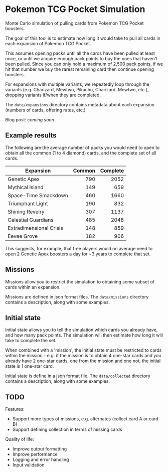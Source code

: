 # Pokemon TCG Pocket Simulation

Monte Carlo simulation of pulling cards from Pokemon TCG Pocket boosters.

The goal of this tool is to estimate how long it would take to pull all cards in each expansion of Pokemon TCG Pocket.

This assumes opening packs until all the cards have been pulled at least once, or until we acquire enough pack points to buy the ones that haven't been pulled.
Since you can only hold a maximum of 2,500 pack points, if we hit that number we buy the rarest remaining card then continue opening boosters.

For expansions with multiple variants, we repeatedly loop through the variants (e.g. Charizard, Mewtwo, Pikachu, Charizard, Mewtwo, etc.),
dropping variants if/when they are completed.

The `data/expansions` directory contains metadata about each expansion (numbers of cards, offering rates, etc.)

Blog post: _coming soon_

## Example results

The following are the average number of packs you would need to open to obtain all the common (1 to 4 diamond) cards, and the complete set of all cards.

| Expansion               | Common | Complete |
| ----------------------- | -----: | -------: |
| Genetic Apex            |    790 |     2052 |
| Mythical Island         |    149 |      659 |
| Space-Time Smackdown    |    460 |     1660 |
| Triumphant Light        |    190 |      832 |
| Shining Revelry         |    307 |     1137 |
| Celestial Guardians     |    485 |     2048 |
| Extradimensional Crisis |    148 |      859 |
| Eevee Grove             |    182 |      906 |

This suggests, for example, that free players would on average need to open 2 Genetic Apex boosters a day for ~3 years to complete that set.

## Missions

Missions allow you to restrict the simulation to obtaining some subset of cards within an expansion.

Missions are defined in json format files. The `data/missions` directory contains a description, along with some examples.

## Initial state

Initial state allows you to tell the simulation which cards you already have, and how many pack points. The simulation will then estimate how long it will take to complete the set.

When combined with a 'mission', the initial state must be restricted to cards within the mission - e.g. if the mission is to obtain 4 one-star cards and you already have 2 one-star cards, one from the mission and one not, the initial state is 1 one-star card.

Initial state is define in a json format file. The `data/collected` directory contains a description, along with some examples.


## TODO

Features:

- Support more types of missions, e.g. alternates (collect card A or card B)
- Support defining collection in terms of missing cards

Quality of life:

- Improve output formatting
- Improve performance
- Logging and error handling
- Input validation